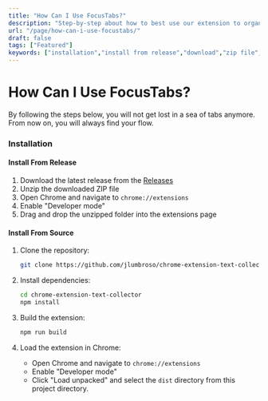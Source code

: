 ```yaml
---
title: "How Can I Use FocusTabs?"
description: "Step-by-step about how to best use our extension to organize your Chrome tabs and increase your productivity online."
url: "/page/how-can-i-use-focustabs/"
draft: false
tags: ["Featured"]
keywords: ["installation","install from release","download","zip file","developer mode","install from source","repository","dependencies"]
---
```


# How Can I Use FocusTabs?

By following the steps below, you will not get lost in a sea of tabs anymore. From now on, you will always find your flow.

### Installation

#### Install From Release

1. Download the latest release from the [Releases](https://github.com/guifeitosabr/s24-team-09/releases)
2. Unzip the downloaded ZIP file
3. Open Chrome and navigate to `chrome://extensions`
4. Enable "Developer mode"
5. Drag and drop the unzipped folder into the extensions page

#### Install From Source

1. Clone the repository:

   ```bash
   git clone https://github.com/jlumbroso/chrome-extension-text-collector
   ```

2. Install dependencies:

   ```bash
   cd chrome-extension-text-collector
   npm install
   ```

3. Build the extension:

   ```bash
   npm run build
   ```

4. Load the extension in Chrome:

   - Open Chrome and navigate to `chrome://extensions`
   - Enable "Developer mode"
   - Click "Load unpacked" and select the `dist` directory from this project directory.